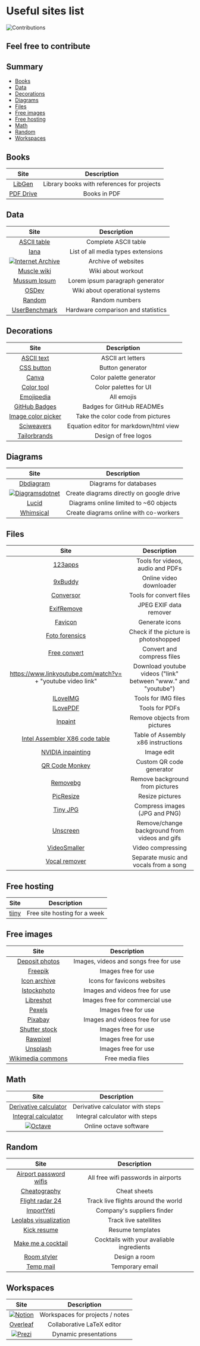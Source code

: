 # Useful sites list
![Contributions](https://img.shields.io/static/v1.svg?label=Contributions&message=Welcome&color=information&style=for-the-badge)
## Feel free to contribute

## Summary
* [Books](#Books)
* [Data](#Data)
* [Decorations](#Decorations)
* [Diagrams](#Diagrams)
* [Files](#Files)
* [Free images](#Free-images)
* [Free hosting](#Free-hosting)
* [Math](#Math)
* [Random](#Random)
* [Workspaces](#Workspaces)

## Books
Site | Description
:---: | :---:
[LibGen](https://libgen.is/) | Library books with references for projects
[PDF Drive](https://www.pdfdrive.com/) | Books in PDF

## Data
Site | Description
:---: | :---:
[ASCII table](https://theasciicode.com.ar/) | Complete ASCII table
[Iana](https://www.iana.org/assignments/media-types/media-types.xhtml) | List of all media types extensions
[![Internet Archive](https://img.shields.io/badge/Internet%20Archive-666666?style=for-the-badge&logo=internetarchive&logoColor=white)](https://archive.org/web/) | Archive of websites
[Muscle wiki](https://musclewiki.com/) | Wiki about workout
[Mussum Ipsum](https://mussumipsum.com/) | Lorem ipsum paragraph generator
[OSDev](https://wiki.osdev.org/Expanded_Main_Page) | Wiki about operational systems
[Random](https://www.random.org/) | Random numbers
[UserBenchmark](https://www.userbenchmark.com/) | Hardware comparison and statistics

## Decorations
Site | Description
:---: | :---:
[ASCII text](https://patorjk.com/software/taag/#p=display&f=Graffiti&t=Type%20Something%20) | ASCII art letters
[CSS button](https://www.bestcssbuttongenerator.com/) | Button generator
[Canva](https://www.canva.com/colors/color-palette-generator/) | Color palette generator
[Color tool](https://material.io/resources/color/#!/?view.left=0&view.right=0) | Color palettes for UI
[Emojipedia](https://emojipedia.org/) | All emojis
[GitHub Badges](https://img.shields.io) | Badges for GitHub READMEs
[Image color picker](https://imagecolorpicker.com/) | Take the color code from pictures
[Sciweavers](http://www.sciweavers.org/free-online-latex-equation-editor) | Equation editor for markdown/html view
[Tailorbrands](https://www.tailorbrands.com/) | Design of free logos

## Diagrams
Site | Description
:---: | :---:
[Dbdiagram](https://dbdiagram.io/d) | Diagrams for databases
[![Diagramsdotnet](https://img.shields.io/badge/Diagrams.net-F08705?style=for-the-badge&logo=diagramsdotnet&logoColor=white)](https://app.diagrams.net) | Create diagrams directly on google drive
[Lucid](https://lucid.app/) | Diagrams online limited to ~60 objects
[Whimsical](https://whimsical.com/getting-started-5AqaR9JCJc8hHL4QfcsVPt) | Create diagrams online with co-workers

## Files
Site | Description
:---: | :---:
[123apps](https://123apps.com/) | Tools for videos, audio and PDFs
[9xBuddy](https://9xbuddy.com/) | Online video downloader
[Conversor](https://conversor-pdf.com/konvertieren/) | Tools for convert files
[ExifRemove](https://exifremove.com/) | JPEG EXIF data remover
[Favicon](https://favicon.io/) | Generate icons
[Foto forensics](https://fotoforensics.com/) | Check if the picture is photoshopped
[Free convert](https://www.freeconvert.com/) | Convert and compress files
https://www.linkyoutube.com/watch?v= + "youtube video link" | Download youtube videos ("link" between "www." and "youtube")
[ILoveIMG](https://www.iloveimg.com/) | Tools for IMG files
[ILovePDF](https://www.ilovepdf.com/) | Tools for PDFs
[Inpaint](https://theinpaint.com/) | Remove objects from pictures
[Intel Assembler X86 code table](http://www.jegerlehner.ch/intel/) | Table of Assembly x86 instructions
[NVIDIA inpainting](https://www.nvidia.com/research/inpainting/index.html) | Image edit
[QR Code Monkey](https://www.qrcode-monkey.com/) | Custom QR code generator
[Removebg](https://www.remove.bg/) | Remove background from pictures
[PicResize](https://picresize.com/) | Resize pictures
[Tiny JPG](https://tinyjpg.com/) | Compress images (JPG and PNG)
[Unscreen](https://www.unscreen.com/) | Remove/change background from videos and gifs
[VideoSmaller](https://www.videosmaller.com/) | Video compressing
[Vocal remover](https://vocalremover.org/) | Separate music and vocals from a song

## Free hosting
Site | Description
:---: | :---:
[tiiny](https://tiiny.host/) | Free site hosting for a week

## Free images
Site | Description
:---: | :---:
[Deposit photos](https://br.depositphotos.com/) | Images, videos and songs free for use
[Freepik](https://www.freepik.com/free-photos-vectors/deposit) | Images free for use
[Icon archive](https://iconarchive.com/) | Icons for favicons websites
[Istockphoto](https://www.istockphoto.com/br) | Images and videos free for use
[Libreshot](https://libreshot.com/) | Images free for commercial use
[Pexels](https://www.pexels.com/search/deposit/) | Images free for use
[Pixabay](https://pixabay.com/images/search/deposit/) | Images and videos free for use
[Shutter stock](https://www.shutterstock.com/search/deposit) | Images free for use
[Rawpixel](https://www.rawpixel.com/?sort=shuffle&page=1&feed=creative-feed) | Images free for use
[Unsplash](https://unsplash.com/s/photos/deposit) | Images free for use
[Wikimedia commons](https://commons.wikimedia.org/wiki/Main_Page) | Free media files

## Math
Site | Description
:---: | :---:
[Derivative calculator](https://www.derivative-calculator.net/) | Derivative calculator with steps
[Integral calculator](https://www.integral-calculator.com/) | Integral calculator with steps
[![Octave](https://img.shields.io/badge/Octave-0790C0?style=for-the-badge&logo=octave&logoColor=white)](https://octave-online.net/) | Online octave software

## Random
Site | Description
:---: | :---:
[Airport password wifis](https://www.google.com/maps/d/u/0/embed?mid=1Z1dI8hoBZSJNWFx2xr_MMxSxSxY&ll=-14.995838110842625%2C48.86813719999998&z=2) | All free wifi passwords in airports
[Cheatography](https://cheatography.com/) | Cheat sheets
[Flight radar 24](https://www.flightradar24.com/) | Track live flights around the world
[ImportYeti](https://www.importyeti.com/) | Company's suppliers finder
[Leolabs visualization](https://platform.leolabs.space/visualization) | Track live satellites
[Kick resume](https://www.kickresume.com/en/) | Resume templates
[Make me a cocktail](https://makemeacocktail.com/mybar/) | Cocktails with your avaliable ingredients
[Room styler](https://roomstyler.com/) | Design a room
[Temp mail](https://temp-mail.org/pt/) | Temporary email

## Workspaces
Site | Description
:---: | :---:
[![Notion](https://img.shields.io/badge/Notion-000000?style=for-the-badge&logo=notion&logoColor=white)](notion.so) | Workspaces for projects / notes
[Overleaf](https://www.overleaf.com) | Collaborative LaTeX editor
[![Prezi](https://img.shields.io/badge/Prezi-3181FF?style=for-the-badge&logo=prezi&logoColor=white)](https://prezi.com/dashboard/next/#/all) | Dynamic presentations